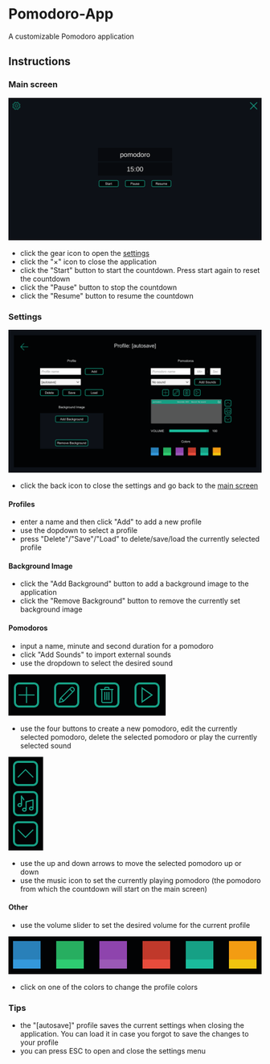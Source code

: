 # Pomodoro-App
A customizable Pomodoro application

## Instructions

### Main screen
![Pomodoro App main screen](screenshots/main-screen.png)

* click the gear icon to open the [settings](#settings)
* click the "×" icon to close the application
* click the "Start" button to start the countdown. Press start again to reset the countdown
* click the "Pause" button to stop the countdown
* click the "Resume" button to resume the countdown

### Settings
![Pomodoro App settings screen](screenshots/settings.png)
* click the back icon to close the settings and go back to the [main screen](#main-screen)

#### Profiles
* enter a name and then click "Add" to add a new profile
* use the dopdown to select a profile
* press "Delete"/"Save"/"Load" to delete/save/load the currently selected profile

#### Background Image
* click the "Add Background" button to add a background image to the application
* click the "Remove Background" button to remove the currently set background image

#### Pomodoros
* input a name, minute and second duration for a pomodoro
* click "Add Sounds" to import external sounds
* use the dropdown to select the desired sound

![Pomodoro buttons](screenshots/pomodoro-buttons.png)
* use the four buttons to create a new pomodoro, edit the currently selected pomodoro, delete the selected pomodoro or play the currently selected sound

![Pomodoro buttons 2](screenshots/pomodoro-buttons-2.png)
* use the up and down arrows to move the selected pomodoro up or down
* use the music icon to set the currently playing pomodoro (the pomodoro from which the countdown will start on the main screen)

#### Other
* use the volume slider to set the desired volume for the current profile

![Pomodoro colors](screenshots/pomodoro-colors.png)
* click on one of the colors to change the profile colors

### Tips
* the "[autosave]" profile saves the current settings when closing the application. You can load it in case you forgot to save the changes to your profile
* you can press ESC to open and close the settings menu